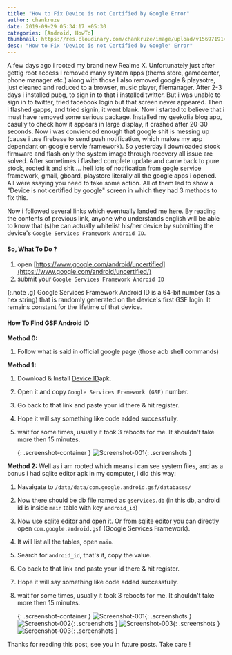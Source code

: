```yaml
---
title: "How to Fix Device is not Certified by Google Error"
author: chankruze
date: 2019-09-29 05:34:17 +05:30
categories: [Android, HowTo]
thumbnail: https://res.cloudinary.com/chankruze/image/upload/v1569719146/blog/GSF/device_not_certified.png
desc: "How to Fix 'Device is not Certified by Google' Error"
---
```

A few days ago i rooted my brand new Realme X. Unfortunately just after gettig root access I removed many system apps (thems store, gamecenter, phone manager etc.) along with those I also removed google & playsotre, just cleaned and reduced to a browser, music player, filemanager. After 2-3 days i installed pubg, to sign in to that i installed twitter. But i was unable to sign in to twitter, tried facebook login but that screen never appeared. Then i flashed gapps, and tried signin, it went blank. Now i started to believe that i must have removed some serious package. Installed my geekofia blog app, casully to check how it appears in large display, it crashed after 20-30 seconds. Now i was convienced enough that google shit is messing up (cause i use firebase to send push notification, which makes my app dependant on google servie framework). So yesterday i downloaded stock firmware and flash only the system image through recovery all issue are solved. After sometimes i flashed complete update and came back to pure stock, rooted it and shit ... hell lots of notification from gogle service framework, gmail, gboard, playstore literally all the google apps i opened. All were ssaying you need to take some action. All of them led to show a "Device is not certified by google" screen in which they had 3 methods to fix this.

Now i followed several links which eventually landed me [here](https://www.google.com/android/uncertified/). By reading the contents of previous link, anyone who understands english will be able to know that (s)he can actually whitelist his/her device by submitting the device's `Google Services Framework Android ID`.

#### So, What To Do ?
1. open [https://www.google.com/android/uncertified](https://www.google.com/android/uncertified/)
1. submit your `Google Services Framework Android ID`

{:.note .g}
Google Services Framework Android ID is a 64-bit number (as a hex string) that is randomly generated on the device's first GSF login. It remains constant for the lifetime of that device.

#### How To Find GSF Android ID
**Method 0:**
1. Follow what is said in official google page (those adb shell commands)

**Method 1:**
1. Download & Install [Device ID](https://apkpure.com/device-id/com.evozi.deviceid)apk.
1. Open it and copy `Google Services Framework (GSF)` number.
1. Go back to that link and paste your id there & hit register.
1. Hope it will say something like code added successfully.
1. wait for some times, usually it took 3 reboots for me. It shouldn't take more then 15 minutes.

    {: .screenshot-container }
    ![Screenshot-001](https://res.cloudinary.com/chankruze/image/upload/v1569718215/blog/GSF/Screenshot_2019-09-29-05-20-58-13_5163951c6498da36b1258b432165bbe1.png){: .screenshots }

**Method 2:**
Well as i am rooted which means i can see system files, and as a bonus i had sqlite editor apk in my computer, i did this way:
1. Navaigate to `/data/data/com.google.android.gsf/databases/`
1. Now there should be  db file named as `gservices.db` (in this db, android id is inside `main` table with key `android_id`)
1. Now use sqlite editor and open it. Or from sqlite editor you can directly open `com.google.android.gsf` (Google Services Framework).
1. It will list all the tables, open `main`.
1. Search for `android_id`, that's it, copy the value.
1. Go back to that link and paste your id there & hit register.
1. Hope it will say something like code added successfully.
1. wait for some times, usually it took 3 reboots for me. It shouldn't take more then 15 minutes.

    {: .screenshot-container }
    ![Screenshot-001](https://res.cloudinary.com/chankruze/image/upload/v1569718216/blog/GSF/Screenshot_2019-09-29-05-32-46-21_e09f569b61d8cda1839cca89d9782277.png){: .screenshots }
    ![Screenshot-002](https://res.cloudinary.com/chankruze/image/upload/v1569718215/blog/GSF/Screenshot_2019-09-29-05-32-40-19_e09f569b61d8cda1839cca89d9782277.png){: .screenshots }
    ![Screenshot-003](https://res.cloudinary.com/chankruze/image/upload/v1569718215/blog/GSF/Screenshot_2019-09-29-05-32-34-15_e09f569b61d8cda1839cca89d9782277.png){: .screenshots }
    ![Screenshot-003](https://res.cloudinary.com/chankruze/image/upload/v1569718215/blog/GSF/Screenshot_2019-09-29-05-32-28-51_e09f569b61d8cda1839cca89d9782277.png){: .screenshots }

Thanks for reading this post, see you in future posts. Take care !